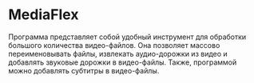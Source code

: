 # MediaFlex
Программа представляет собой удобный инструмент для обработки большого количества видео-файлов. Она позволяет массово переименовывать файлы, извлекать аудио-дорожки из видео и добавлять звуковые дорожки в видео-файлы. Также, программой можно добавлять субтитры в видео-файлы.
